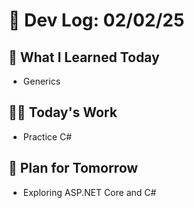 # 📝 Dev Log: 02/02/25

## 📌 What I Learned Today

- Generics

## 👨‍💻 Today's Work

- Practice C#

## 📝 Plan for Tomorrow

- Exploring ASP.NET Core and C#
